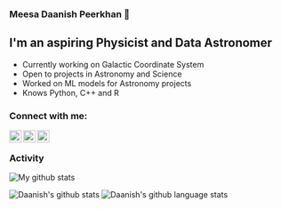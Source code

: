 ### Meesa Daanish Peerkhan 👋

## I'm an aspiring Physicist and Data Astronomer

- Currently working on Galactic Coordinate System
- Open to projects in Astronomy and Science
- Worked on ML models for Astronomy projects
- Knows Python, C++ and R
### Connect with me:

[<img align="left" alt="codeSTACKr | Twitter" width="22px" src="https://cdn.jsdelivr.net/npm/simple-icons@v3/icons/circle.svg" />][website]
[<img align="left" alt="codeSTACKr | LinkedIn" width="22px" src="https://cdn.jsdelivr.net/npm/simple-icons@v3/icons/linkedin.svg" />][linkedin]
[<img align="left" alt="codeSTACKr | Instagram" width="22px" src="https://cdn.jsdelivr.net/npm/simple-icons@v3/icons/gmail.svg" />][email]

<br />

[website]: https://daanishpeerkhan.ml
[email]: https://mailto:daanish303@gmail.com
[linkedin]: https://www.linkedin.com/in/daanish-peerkhan

### Activity

![My github stats](https://github-readme-stats.vercel.app/api?username=warhead2002&count_private=tru&show_icons=true&hide=contribs,issues)

![Daanish's github stats](https://github-readme-stats.vercel.app/api?username=warhead2002&show_icons=true&hide_border=true&theme=tokyonight)
![Daanish's github language stats](https://github-readme-stats.vercel.app/api/top-langs/?username=warhead2002&theme=tokyonight&layout=compact&hide_border=true)
<!--
**warhead2002/warhead2002** is a ✨ _special_ ✨ repository because its `README.md` (this file) appears on your GitHub profile.

Here are some ideas to get you started:

- 🔭 I’m currently working on ...
- 🌱 I’m currently learning ...
- 👯 I’m looking to collaborate on ...
- 🤔 I’m looking for help with ...
- 💬 Ask me about ...
- 📫 How to reach me: ...
- 😄 Pronouns: ...
- ⚡ Fun fact: ...
-->
